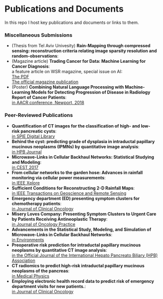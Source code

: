 # Publications and Documents  

In this repo I host key publications and documents or links to them.  

### Miscellaneous Submissions  
- (Thesis from Tel Aviv Univesity) **Rain-Mapping through compressed sensing: reconstruction criteria relating image sparsity resolution and random-observations**:  
 []()  
- (Magazine article) **Trading Cancer for Data: Machine Learning for Cancer Diagnosis**:  
 a feature article on WSR magazine, special issue on AI:  
 [The PDF](https://github.com/LiorGazit/Documents/blob/master/WSR%20magazine%20sept2017%2C%20Feature%20-%20Lior%20Gazit.pdf)  
 [The official magazine publication](https://issuu.com/ihrimpublications/docs/wsr_july-september17-all/13)  
- (Poster) **Combining Natural Language Processing with Machine-Learning Models for
Detecting Progression of Disease in Radiology Report of Cancer Patients**:  
 [in AACR conference, Newport, 2018](https://github.com/LiorGazit/Publications_and_Documents/blob/master/Poster%20at%20AACR%202018%2C%20Lior%20Gazit.pdf)  

### Peer-Reviewed Publications  
- **Quantification of CT images for the classification of high- and low-risk pancreatic cysts**:  
 [in SPIE Digital Library](https://www.spiedigitallibrary.org/conference-proceedings-of-spie/10134/1/Quantification-of-CT-images-for-the-classification-of-high/10.1117/12.2255626.short?SSO=1)  
- **Behind the cyst: predicting grade of dysplasia in intraductal papillary mucinous neoplasms (IPMNs) by quantitative image analysis**:  
 [in HPB Journal](http://www.hpbonline.org/article/S1365-182X(17)30276-9/fulltext)
- **Microwave-Links in Cellular Backhaul Networks: Statistical Studying and Modeling**:  
 [in CEST 2017](https://cest.gnest.org/sites/default/files/presentation_file_list/cest2017_00282_oral_paper.pdf)  
- **From cellular networks to the garden hose: Advances in rainfall monitoring via cellular power measurements**:  
 [in IEEE Xplore](http://ieeexplore.ieee.org/abstract/document/7905994/)  
- **Sufficient Conditions for Reconstructing 2-D Rainfall Maps**:  
 [in IEEE Transactions on Geoscience and Remote Sensing](https://ieeexplore.ieee.org/document/8372946/)  
- **Emergency department (ED) presenting symptom clusters for chemotherapy patients**:  
 [in Journal of Clinical Oncology](http://ascopubs.org/doi/abs/10.1200/JCO.2018.36.15_suppl.e18509)  
- **Misery Loves Company: Presenting Symptom Clusters to Urgent Care by Patients Receiving Antineoplastic Therapy**:  
 [in Journal of Oncology Practice](http://ascopubs.org/doi/abs/10.1200/JOP.18.00199)  
- **Advancements in the Statistical Study, Modeling, and Simulation of Microwave-Links in Cellular Backhaul Networks**:  
 [in Environments](https://www.mdpi.com/2076-3298/5/7/75)  
- **Preoperative risk prediction for intraductal papillary mucinous neoplasms by quantitative CT image analysis**:  
 [in the Official Journal of the International Hepato Pancreato Biliary (HPB) Association](https://www.sciencedirect.com/science/article/abs/pii/S1365182X18327035)  
- **CT radiomics to predict high‐risk intraductal papillary mucinous neoplasms of the pancreas**:  
 [in Medical Physics](https://aapm.onlinelibrary.wiley.com/doi/abs/10.1002/mp.13159)  
- **Employing electronic health record data to predict risk of emergency department visits for new patients.**:  
 [in Journal of Clinical Oncology](http://ascopubs.org/doi/abs/10.1200/JCO.2018.36.30_suppl.314)  
